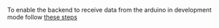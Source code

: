 To enable the backend to receive data from the arduino in development mode follow [these steps](https://www.theancientscroll.com/tech/4-steps-aspnet-web-apps-lan/753/)
